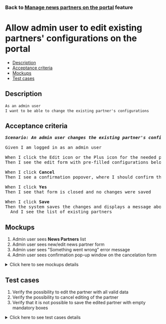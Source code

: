 ### Back to [Manage news partners on the portal](../../) feature

# Allow admin user to edit existing partners' configurations on the portal

- [Description](#description)
- [Acceptance criteria](#acceptance-criteria)
- [Mockups](#mockups)
- [Test cases](#test-cases)

## Description

    As an admin user
    I want to be able to change the existing partner's configurations

## Acceptance criteria

<pre>
<b><i>Scenario: An admin user changes the existing partner's configurations on the News Partners page</i></b>

Given I am logged in as an admin user

When I click the Edit icon or the Plus icon for the needed partner on the <b>News Partners</b> page
Then I see the edit form with pre-filled configurations below the row for the needed partner in the list

When I click <b>Cancel</b>
Then I see a confirmation popover, where I should confirm that I want to leave the form without saving changes

When I click <b>Yes</b>
Then I see that form is closed and no changes were saved

When I click <b>Save</b>
Then the system saves the changes and displays a message about success
  And I see the list of existing partners
</pre>

## Mockups

1. Admin user sees <b>News Partners</b> list
2. Admin user sees new/edit news partner form
3. Admin user sees "Something went wrong" error message
4. Admin user sees confirmation pop-up window on the cancelation form

<details>
  <summary>Click here to see mockups details</summary>

**1. Admin user sees News Partners list:**

![Admin user sees News Partners list](/products/sports_hub_portal/web_application_features/manage_news_partners/images/news_partners_list.png)

**2. Admin user sees new/edit news partner form:**

![Admin user sees new/edit news partner form](/products/sports_hub_portal/web_application_features/manage_news_partners/images/new_news_partners_edit_state.png)

**3. Admin user sees "Something went wrong" error message:**

![Admin user sees "Something went wrong" error message](/products/sports_hub_portal/web_application_features/manage_news_partners/images/something_went_wrong_popup.png)

**4. Admin user sees confirmation pop-up window on the cancelation form:**

![Admin user sees confirmation pop-up window on the cancelation form](/products/sports_hub_portal/web_application_features/manage_news_partners/images/cancel_confirmation_popup.png)

</details>

## Test cases

1. Verify the possibility to edit the partner with all valid data
2. Verify the possibility to cancel editing of the partner
3. Verify that it is not possible to save the edited partner with empty mandatory boxes

<details>
  <summary>Click here to see test cases details</summary>

### **#1. Verify the possibility to edit the partner with all valid data**

|Preconditions|Steps|Expected result
--------------|-----|----------
|- Log in with admin account</br>- Go to the <b>News Partners</b> configuration page</br>- There is some partner added|1) Select a partner, and then click <b>Expand</b> (+)</br>2) In the <b>Default sources</b> and <b>API key</b> inputs, enter valid data</br>3) Select and unselect some categories checkboxes</br>4) Click <b>Save</b>|1) The boxes for the selected partner are available for editing</br>4) A notification about successful saving of changes appears, news partner is saved in the previous state, and news is loaded from the source according to changed data|

### **#2. Verify the possibility to cancel editing of the partner**

|Preconditions|Steps|Expected result
--------------|-----|----------
|- Log in with admin account</br>- Go to the <b>News Partners</b> configuration page</br>- There is some partner added|1) Select a partner, and then click <b>Expand</b> (+)</br>2) In the <b>Default sources</b> and <b>API key</b> inputs, enter valid data</br>3) Select and unselect some categories check boxes</br>4) Click <b>Cancel</b></br>5) Click <b>Yes</b>|1) The boxes for the selected partner are available for editing</br>4) Popover with warning about missing changes appears</br>5) Changes to the <b>News Partners</b> page are not saved|

### **#3. Verify that it is not possible to save the edited partner with empty mandatory boxes**

|Preconditions|Steps|Expected result
--------------|-----|----------
|- Log in with admin account</br>- Go to the <b>News Partners</b> configuration page</br>- There is some partner added|1) Select a partner, and then click <b>Expand</b> (+)</br>2) In the <b>API key</b> input, delete data</br>3) Click <b>Save</b></br>4) In the <b>API key</b> input, enter valid data</br>5) In the <b>Default sources</b> input, delete data</br>6) Click <b>Save</b>|1) The boxes for the selected partner are available for editing</br>3) Warning message about required boxes appears. The partner is not saved</br>6) Warning message about required boxes appears. The partner is not saved|
</details>
